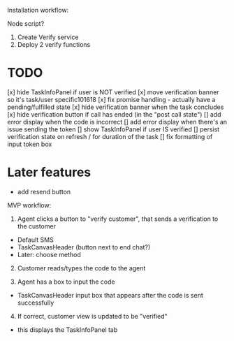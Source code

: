 Installation workflow:

Node script?
1. Create Verify service
1. Deploy 2 verify functions


# TODO
[x] hide TaskInfoPanel if user is NOT verified
[x] move verification banner so it's task/user specific101618
[x] fix promise handling - actually have a pending/fulfilled state
[x] hide verification banner when the task concludes
[x] hide verification button if call has ended (in the "post call state")
[] add error display when the code is incorrect
[] add error display when there's an issue sending the token
[] show TaskInfoPanel if user IS verified
[] persist verification state on refresh / for duration of the task
[] fix formatting of input token box



# Later features
- add resend button


MVP workflow:
1. Agent clicks a button to "verify customer", that sends a verification to the customer

- Default SMS
- TaskCanvasHeader (button next to end chat?)
- Later: choose method

2. Customer reads/types the code to the agent

3. Agent has a box to input the code

- TaskCanvasHeader input box that appears after the code is sent successfully

4. If correct, customer view is updated to be "verified"

- this displays the TaskInfoPanel tab